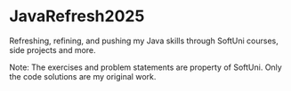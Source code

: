 # JavaRefresh2025
Refreshing, refining, and pushing my Java skills through SoftUni courses, side projects and more.

Note: The exercises and problem statements are property of SoftUni. 
Only the code solutions are my original work.
